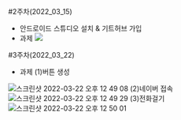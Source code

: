 #2주차(2022_03_15)
- 안드로이드 스튜디오 설치 & 기트허브 가입
- 과제
 <img width="" height="" src="./pic/스크린샷 2022-03-15 오후 12.41.05.png"></img>
 
 
#3주차(2022_03_22)
- 과제
(1)버튼 생성
<img width="944" alt="스크린샷 2022-03-22 오후 12 49 08" src="https://user-images.githubusercontent.com/101614965/159404440-a4ec4b82-c578-4db3-836e-0a2a14b84b70.png">
(2)네이버 접속
<img width="1010" alt="스크린샷 2022-03-22 오후 12 49 29" src="https://user-images.githubusercontent.com/101614965/159404454-dff90eb3-c7b1-4866-b980-8f8007aade5d.png">
(3)전화걸기
<img width="1036" alt="스크린샷 2022-03-22 오후 12 50 01" src="https://user-images.githubusercontent.com/101614965/159404460-35dc91dc-e4a3-4fab-959c-32c62f0e2646.png">
